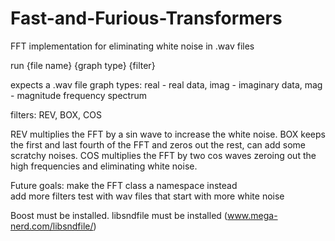 # Fast-and-Furious-Transformers
FFT implementation for eliminating white noise in .wav files

run {file name} {graph type} {filter}

expects a .wav file
graph types: real - real data, imag - imaginary data, mag - magnitude frequency spectrum

filters: REV, BOX, COS

REV multiplies the FFT by a sin wave to increase the white noise. 
BOX keeps the first and last fourth of the FFT and zeros out the rest, can add some scratchy noises. 
COS multiplies the FFT by two cos waves zeroing out the high frequencies and eliminating white noise. 

Future goals: make the FFT class a namespace instead	
	      add more filters
	      test with wav files that start with more white noise

Boost must be installed. 
libsndfile must be installed (www.mega-nerd.com/libsndfile/)
